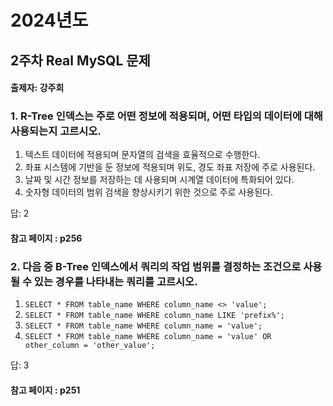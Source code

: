 # 2024년도
## 2주차 Real MySQL 문제
#### 출제자: 강주희

### 1. R-Tree 인덱스는 주로 어떤 정보에 적용되며, 어떤 타입의 데이터에 대해 사용되는지 고르시오.

1. 텍스트 데이터에 적용되며 문자열의 검색을 효율적으로 수행한다.
2. 좌표 시스템에 기반을 둔 정보에 적용되며 위도, 경도 좌표 저장에 주로 사용된다.
3. 날짜 및 시간 정보를 저장하는 데 사용되며 시계열 데이터에 특화되어 있다.
4. 숫자형 데이터의 범위 검색을 향상시키기 위한 것으로 주로 사용된다.

답: 2

#### 참고 페이지 : p256


### 2. 다음 중 B-Tree 인덱스에서 쿼리의 작업 범위를 결정하는 조건으로 사용될 수 있는 경우를 나타내는 쿼리를 고르시오.
1. `SELECT * FROM table_name WHERE column_name <> 'value';`
2. `SELECT * FROM table_name WHERE column_name LIKE 'prefix%';`
3. `SELECT * FROM table_name WHERE column_name = 'value';`
4. `SELECT * FROM table_name WHERE column_name = 'value' OR other_column = 'other_value';`

답: 3

#### 참고 페이지 : p251
